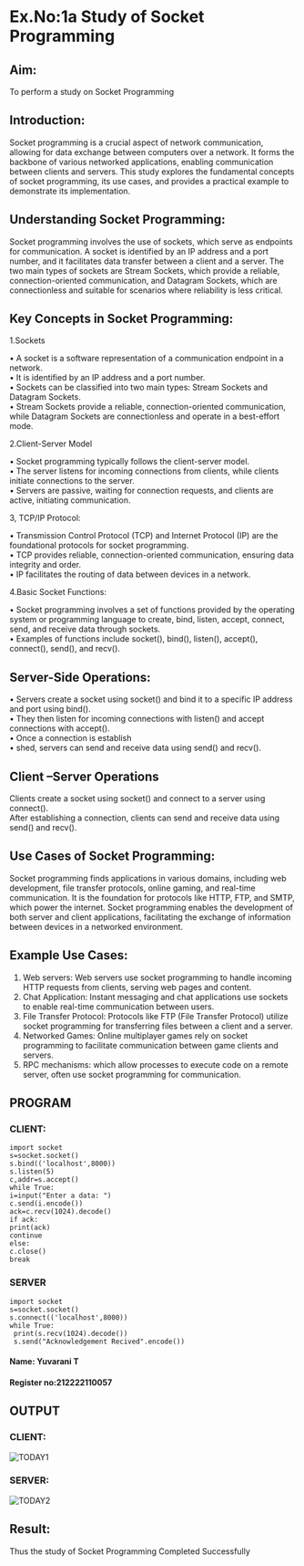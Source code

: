 # Ex.No:1a  			Study of Socket Programming

## Aim: 
To perform a study on Socket Programming
## Introduction:
Socket programming is a crucial aspect of network communication, allowing for data exchange between computers over a network. It forms the backbone of various networked applications, enabling communication between clients and servers. This study explores the fundamental concepts of socket programming, its use cases, and provides a practical example to demonstrate its implementation.
## Understanding Socket Programming:
Socket programming involves the use of sockets, which serve as endpoints for communication. A socket is identified by an IP address and a port number, and it facilitates data transfer between a client and a server. The two main types of sockets are Stream Sockets, which provide a reliable, connection-oriented communication, and Datagram Sockets, which are connectionless and suitable for scenarios where reliability is less critical.
## Key Concepts in Socket Programming:
1.Sockets

•	A socket is a software representation of a communication endpoint in a network.</br>
•	It is identified by an IP address and a port number.</br>
•	Sockets can be classified into two main types: Stream Sockets and Datagram Sockets.</br>
•	Stream Sockets provide a reliable, connection-oriented communication, while Datagram Sockets are connectionless and operate in a best-effort mode.</br>

2.Client-Server Model

•	Socket programming typically follows the client-server model.</br>
•	The server listens for incoming connections from clients, while clients initiate connections to the server.</br>
•	Servers are passive, waiting for connection requests, and clients are active, initiating communication.</br>

3, TCP/IP Protocol:

•	Transmission Control Protocol (TCP) and Internet Protocol (IP) are the foundational protocols for socket programming.</br>
•	TCP provides reliable, connection-oriented communication, ensuring data integrity and order.</br>
•	IP facilitates the routing of data between devices in a network.</br>

4.Basic Socket Functions:

•	Socket programming involves a set of functions provided by the operating system or programming language to create, bind, listen, accept, connect, send, and receive data through sockets.</br>
•	Examples of functions include socket(), bind(), listen(), accept(), connect(), send(), and recv().</br>

## Server-Side Operations:

•	Servers create a socket using socket() and bind it to a specific IP address and port using bind().</br>
•	They then listen for incoming connections with listen() and accept connections with accept().</br>
•	Once a connection is establish </br>
•	shed, servers can send and receive data using send() and recv().</br>

## Client –Server Operations

Clients create a socket using socket() and connect to a server using connect().</br>
After establishing a connection, clients can send and receive data using send() and recv().</br>

## Use Cases of Socket Programming:

Socket programming finds applications in various domains, including web development, file transfer protocols, online gaming, and real-time communication. It is the foundation for protocols like HTTP, FTP, and SMTP, which power the internet. Socket programming enables the development of both server and client applications, facilitating the exchange of information between devices in a networked environment.

## Example Use Cases:

1.	Web servers: Web servers use socket programming to handle incoming HTTP requests from clients, serving web pages and content.</br>
2.	Chat Application: Instant messaging and chat applications use sockets to enable real-time communication between users.</br>
3.	File Transfer Protocol: Protocols like FTP (File Transfer Protocol) utilize socket programming for transferring files between a client and a server.</br>
4.	Networked Games: Online multiplayer games rely on socket programming to facilitate communication between game clients and servers.</br>
5.	RPC mechanisms: which allow processes to execute code on a remote server, often use socket programming for communication.</br>

## PROGRAM 
 ### CLIENT:
 ```
import socket
s=socket.socket()
s.bind(('localhost',8000))
s.listen(5)
c,addr=s.accept()
while True:
 i=input("Enter a data: ")
 c.send(i.encode())
 ack=c.recv(1024).decode()
 if ack:
 print(ack)
 continue
 else:
 c.close()
 break
```
### SERVER
```
import socket
s=socket.socket()
s.connect(('localhost',8000))
while True:
 print(s.recv(1024).decode())
 s.send("Acknowledgement Recived".encode())
```
#### Name: Yuvarani T
#### Register no:212222110057

## OUTPUT
 ### CLIENT:
 ![TODAY1](https://github.com/Yuvaranithulasingam/SocketStudy/assets/121418522/55f2bd97-cb02-43ca-aec4-05d802fa431a)

 ### SERVER:
 ![TODAY2](https://github.com/Yuvaranithulasingam/SocketStudy/assets/121418522/4fde0043-693b-4662-b305-ad5b86224744)

## Result:
Thus the study of Socket Programming Completed Successfully
